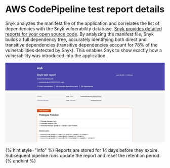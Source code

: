 # AWS CodePipeline test report details

Snyk analyzes the manifest file of the application and correlates the list of dependencies with the Snyk vulnerability database. [Snyk provides detailed reports for your open source code](../../../../fix-and-report-issues/snyk-reports/reports-overview.md). By analyzing the manifest file, Snyk builds a full dependency tree, accurately identifying both direct and transitive dependencies (transitive dependencies account for 78% of the vulnerabilities detected by Snyk). This enables Snyk to show exactly how a vulnerability was introduced into the application.

![Snyk test report](../../../../.gitbook/assets/prototype.png)

{% hint style="info" %}
Reports are stored for 14 days before they expire. Subsequent pipeline runs update the report and reset the retention period.
{% endhint %}
